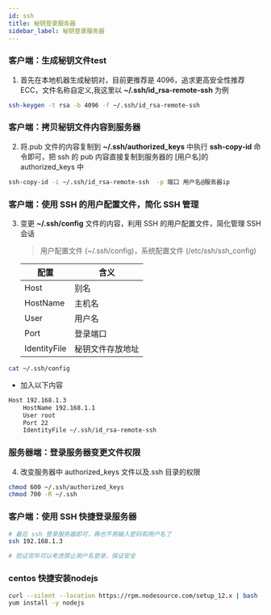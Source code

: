 ```yaml
---
id: ssh
title: 秘钥登录服务器
sidebar_label: 秘钥登录服务器
---
```


### 客户端：生成秘钥文件test

1. 首先在本地机器生成秘钥对，目前更推荐是 4096，追求更高安全性推荐 ECC，文件名称自定义,我这里以 **~/.ssh/id_rsa-remote-ssh** 为例

```bash
ssh-keygen -t rsa -b 4096 -f ~/.ssh/id_rsa-remote-ssh
```

### 客户端：拷贝秘钥文件内容到服务器

2. 将.pub 文件的内容复制到 **~/.ssh/authorized_keys** 中执行 **ssh-copy-id** 命令即可，把 ssh 的 pub 内容直接复制到服务器的 [用户名]的 authorized_keys 中

```bash
ssh-copy-id -i ~/.ssh/id_rsa-remote-ssh  -p 端口 用户名@服务器ip
```

### 客户端：使用 SSH 的用户配置文件，简化 SSH 管理

3. 变更 **~/.ssh/config** 文件的内容，利用 SSH 的用户配置文件，简化管理 SSH 会话

   > 用户配置文件 (~/.ssh/config)，系统配置文件 (/etc/ssh/ssh_config)

   | 配置         | 含义             |
   | ------------ | ---------------- |
   | Host         | 别名             |
   | HostName     | 主机名           |
   | User         | 用户名           |
   | Port         | 登录端口         |
   | IdentityFile | 秘钥文件存放地址 |

```bash
cat ~/.ssh/config
```

- 加入以下内容

```bash
Host 192.168.1.3
    HostName 192.168.1.1
    User root
    Port 22
    IdentityFile ~/.ssh/id_rsa-remote-ssh
```

### 服务器端：登录服务器变更文件权限

4. 改变服务器中 authorized_keys 文件以及.ssh 目录的权限

```bash
chmod 600 ~/.ssh/authorized_keys
chmod 700 -R ~/.ssh
```

### 客户端：使用 SSH 快捷登录服务器

```bash
# 最后 ssh 登录服务器即可，再也不用输入密码和用户名了
ssh 192.168.1.3

# 验证完毕可以考虑禁止用户名登录，保证安全
```

### centos 快捷安装nodejs

```bash
curl --silent --location https://rpm.nodesource.com/setup_12.x | bash -
yum install -y nodejs
```
